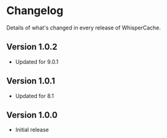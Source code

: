 # Changelog
Details of what's changed in every release of WhisperCache.

## Version 1.0.2
- Updated for 9.0.1

## Version 1.0.1
- Updated for 8.1

## Version 1.0.0
- Initial release
